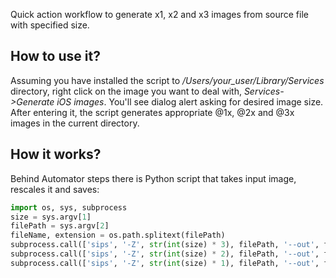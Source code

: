 Quick action workflow to generate x1, x2 and x3 images from source file with specified size.

## How to use it?
Assuming you have installed the script to _/Users/your_user/Library/Services_ directory, right click on the image you want to deal with, _Services->Generate iOS images_. You'll see dialog alert asking for desired image size. After entering it, the script generates appropriate @1x, @2x and @3x images in the current directory.

## How it works?
Behind Automator steps there is Python script that takes input image, rescales it and saves:

```python
import os, sys, subprocess
size = sys.argv[1]
filePath = sys.argv[2]
fileName, extension = os.path.splitext(filePath)
subprocess.call(['sips', '-Z', str(int(size) * 3), filePath, '--out', fileName + '@3x' + extension])
subprocess.call(['sips', '-Z', str(int(size) * 2), filePath, '--out', fileName + '@2x' + extension])
subprocess.call(['sips', '-Z', str(int(size) * 1), filePath, '--out', fileName + '@1x' + extension])
```
